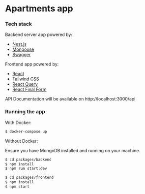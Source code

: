 # Apartments app

### Tech stack

Backend server app powered by:
- [Nest.js](https://github.com/nestjs/nest)
- [Mongoose](https://hevodata.com/learn/nestjs-mongoose/)
- [Swagger](https://swagger.io/)

Frontend app powered by:
- [React](https://ru.legacy.reactjs.org/)
- [Tailwind CSS](https://tailwindcss.com/)
- [React Query](https://react-query.tanstack.com/)
- [React Final Form](https://final-form.org/react)

API Documentation will be available on http://localhost:3000/api

### Running the app

With Docker:
```sh
$ docker-compose up
```

Without Docker:

Ensure you have MongoDB installed and running on your machine.

```sh
$ cd packages/backend
$ npm install
$ npm run start:dev
```

```sh
$ cd packages/frontend
$ npm install
$ npm start
```